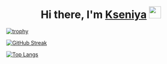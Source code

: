 <h1 align="center">Hi there, I'm <a href="[https://prischepova.ru/](https://github.com/Prischepova)" target="_blank">Kseniya</a> 
<img src="https://github.com/blackcater/blackcater/raw/main/images/Hi.gif" height="32"/></h1>




[![trophy](https://github-profile-trophy.vercel.app/?username=Prischepova&theme=gruvbox&row=2&column=3)](https://github.com/Prischepova/Prischepova)

[![GitHub Streak](https://streak-stats.demolab.com/?user=Prischepova)](https://git.io/streak-stats)

[![Top Langs](https://github-readme-stats.vercel.app/api/top-langs/?username=Prischepova)](https://github.com/Prischepova/Prischepova)


